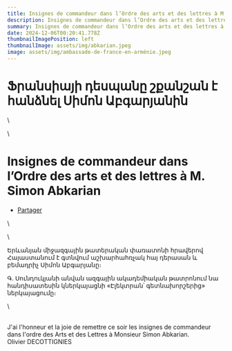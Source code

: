 ```yaml
---
title: Insignes de commandeur dans l’Ordre des arts et des lettres à M. Simon Abkarian
description: Insignes de commandeur dans l’Ordre des arts et des lettres à M. Simon Abkarian
summary: Insignes de commandeur dans l’Ordre des arts et des lettres à M. Simon Abkarian
date: 2024-12-06T00:20:41.778Z
thumbnailImagePosition: left
thumbnailImage: assets/img/abkarian.jpeg
image: assets/img/ambassade-de-france-en-arménie.jpeg
---
```

<!--StartFragment-->

# Ֆրանսիայի դեսպանը շքանշան է հանձնել Սիմոն Աբգարյանին

<!--EndFragment-->\
\
<!--StartFragment-->

# Insignes de commandeur dans l’Ordre des arts et des lettres à M. Simon Abkarian

* [Partager](https://www.facebook.com/sharer/sharer.php?u=https%3A%2F%2Fwww.armenews.com%2Finsignes-de-commandeur-dans-lordre-des-arts-et-des-lettres-a-m-simon-abkarian%2F&title=Insignes%20de%20commandeur%20dans%20l%26rsquo%3BOrdre%20des%20arts%20et%20des%20lettres%20%C3%A0%20M.%20Simon%20Abkarian)

<!--EndFragment-->\
\
<!--StartFragment-->

Երևանյան միջազգային թատերական փառատոնի հրավերով Հայաստանում է գտնվում աշխարհահռչակ հայ դերասան և բեմադրիչ Սիմոն Աբգարյանը։

Գ. Սունդուկյանի անվան ազգային ակադեմիական թատրոնում նա հանդիսատեսին կներկայացնի «Էլեկտրան՝ գետնախորշերից» ներկայացումը։

<!--EndFragment-->\
\
J﻿'ai l'honneur et la joie de remettre ce soir les insignes de commandeur dans l'ordre des Arts et des Lettres à Monsieur Simon Abkarian.\
O﻿livier DECOTTIGNIES